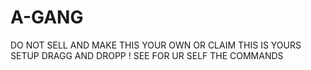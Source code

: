 # A-GANG
DO NOT SELL AND MAKE THIS YOUR OWN OR CLAIM THIS IS YOURS
SETUP 
DRAGG AND DROPP !
SEE FOR UR SELF THE COMMANDS

